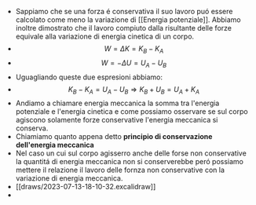 - Sappiamo che se una forza é conservativa il suo lavoro puó essere calcolato come meno la variazione di [[Energia potenziale]]. Abbiamo inoltre dimostrato che il lavoro compiuto dalla risultante delle forze equivale alla variazione di energia cinetica di un corpo.
- $$W= \Delta K = K_B - K_A $$
- $$W = - \Delta U = U_A -U_B$$
- Uguagliando queste due espresioni abbiamo:
- $$K_B - K_A = U_A -U_B \Rightarrow K_B +U_B  = U_A + K_A $$
- Andiamo a chiamare energia meccanica la somma tra l'energia potenziale e l'energia cinetica e come possiamo osservare se sul corpo agiscono solamente forze conservative l'energia meccanica si conserva.
- Chiamiamo quanto appena detto **principio di conservazione dell'energia meccanica**
- Nel caso un cui sul corpo agisserro anche delle forse non conservative la quantitá di energia meccanica non si conserverebbe peró possiamo mettere il relazione il lavoro delle fornza non conservative con la variazione di energia meccanica.
- [[draws/2023-07-13-18-10-32.excalidraw]]
-